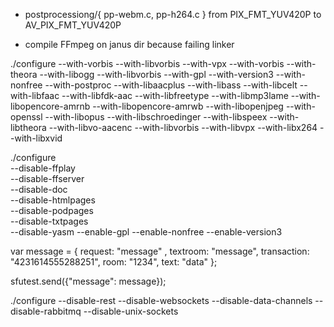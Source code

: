 - postprocessiong/{ pp-webm.c, pp-h264.c }
from PIX_FMT_YUV420P to AV_PIX_FMT_YUV420P

- compile FFmpeg  on janus dir because failing linker

./configure  --with-vorbis --with-libvorbis --with-vpx --with-vorbis --with-theora --with-libogg --with-libvorbis --with-gpl --with-version3 --with-nonfree --with-postproc --with-libaacplus --with-libass --with-libcelt --with-libfaac --with-libfdk-aac --with-libfreetype --with-libmp3lame --with-libopencore-amrnb --with-libopencore-amrwb --with-libopenjpeg --with-openssl --with-libopus --with-libschroedinger --with-libspeex --with-libtheora --with-libvo-aacenc --with-libvorbis --with-libvpx --with-libx264 --with-libxvid


./configure \
  --disable-ffplay \
  --disable-ffserver \
  --disable-doc \
  --disable-htmlpages \
  --disable-podpages \
  --disable-txtpages \
  --disable-yasm --enable-gpl --enable-nonfree --enable-version3



var message = {
        request: "message" ,
        textroom: "message",
        transaction: "4231614555288251",
        room: "1234",
        text: "data"
    };

sfutest.send({"message": message});


./configure --disable-rest --disable-websockets --disable-data-channels --disable-rabbitmq --disable-unix-sockets

